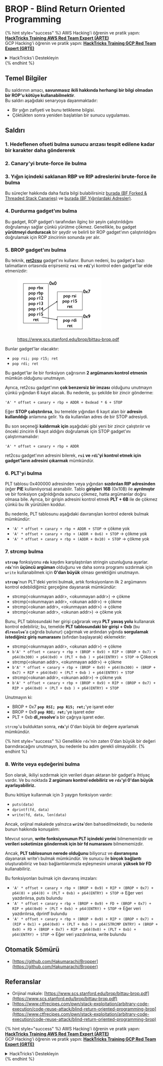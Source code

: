 # BROP - Blind Return Oriented Programming

{% hint style="success" %}
AWS Hacking'i öğrenin ve pratik yapın:<img src="../../.gitbook/assets/arte.png" alt="" data-size="line">[**HackTricks Training AWS Red Team Expert (ARTE)**](https://training.hacktricks.xyz/courses/arte)<img src="../../.gitbook/assets/arte.png" alt="" data-size="line">\
GCP Hacking'i öğrenin ve pratik yapın: <img src="../../.gitbook/assets/grte.png" alt="" data-size="line">[**HackTricks Training GCP Red Team Expert (GRTE)**<img src="../../.gitbook/assets/grte.png" alt="" data-size="line">](https://training.hacktricks.xyz/courses/grte)

<details>

<summary>HackTricks'i Destekleyin</summary>

* [**abonelik planlarını**](https://github.com/sponsors/carlospolop) kontrol edin!
* **💬 [**Discord grubuna**](https://discord.gg/hRep4RUj7f) veya [**telegram grubuna**](https://t.me/peass) katılın ya da **Twitter'da** 🐦 [**@hacktricks\_live**](https://twitter.com/hacktricks\_live)**'i takip edin.**
* **Hacking ipuçlarını paylaşmak için** [**HackTricks**](https://github.com/carlospolop/hacktricks) ve [**HackTricks Cloud**](https://github.com/carlospolop/hacktricks-cloud) github reposuna PR gönderin.

</details>
{% endhint %}

## Temel Bilgiler

Bu saldırının amacı, **savunmasız ikili hakkında herhangi bir bilgi olmadan bir ROP'u kötüye kullanabilmektir**.\
Bu saldırı aşağıdaki senaryoya dayanmaktadır:

* Bir yığın zafiyeti ve bunu tetikleme bilgisi.
* Çöktükten sonra yeniden başlatılan bir sunucu uygulaması.

## Saldırı

### **1. Hedeflenen ofseti bulma** sunucu arızası tespit edilene kadar bir karakter daha göndererek

### **2. Canary'yi brute-force ile bulma** 

### **3. Yığın içindeki saklanan RBP ve RIP adreslerini brute-force ile bulma** 

Bu süreçler hakkında daha fazla bilgi bulabilirsiniz [burada (BF Forked & Threaded Stack Canaries)](../common-binary-protections-and-bypasses/stack-canaries/bf-forked-stack-canaries.md) ve [burada (BF Yığınlardaki Adresler)](../common-binary-protections-and-bypasses/pie/bypassing-canary-and-pie.md).

### **4. Durdurma gadget'ını bulma**

Bu gadget, ROP gadget'ı tarafından ilginç bir şeyin çalıştırıldığını doğrulamayı sağlar çünkü yürütme çökmez. Genellikle, bu gadget **yürütmeyi durduracak** bir şeydir ve belirli bir ROP gadget'ının çalıştırıldığını doğrulamak için ROP zincirinin sonunda yer alır.

### **5. BROP gadget'ını bulma**

Bu teknik, [**ret2csu**](ret2csu.md) gadget'ını kullanır. Bunun nedeni, bu gadget'a bazı talimatların ortasında erişirseniz **`rsi`** ve **`rdi`**'yi kontrol eden gadget'lar elde etmenizdir:

<figure><img src="../../.gitbook/assets/image (1) (1) (1) (1) (1) (1).png" alt="" width="278"><figcaption><p><a href="https://www.scs.stanford.edu/brop/bittau-brop.pdf">https://www.scs.stanford.edu/brop/bittau-brop.pdf</a></p></figcaption></figure>

Bunlar gadget'lar olacaktır:

* `pop rsi; pop r15; ret`
* `pop rdi; ret`

Bu gadget'lar ile bir fonksiyon çağrısının **2 argümanını kontrol etmenin** mümkün olduğunu unutmayın.

Ayrıca, ret2csu gadget'ının **çok benzersiz bir imzası** olduğunu unutmayın çünkü yığından 6 kayıt alacak. Bu nedenle, şu şekilde bir zincir gönderme:

`'A' * offset + canary + rbp + ADDR + 0xdead * 6 + STOP`

Eğer **STOP çalıştırılırsa**, bu temelde yığından 6 kayıt alan bir **adresin kullanıldığı** anlamına gelir. Ya da kullanılan adres de bir STOP adresiydi.

Bu son seçeneği **kaldırmak için** aşağıdaki gibi yeni bir zincir çalıştırılır ve önceki zincirin 6 kayıt aldığını doğrulamak için STOP gadget'ını çalıştırmamalıdır:

`'A' * offset + canary + rbp + ADDR`

ret2csu gadget'ının adresini bilerek, **`rsi` ve `rdi`'yi kontrol etmek için gadget'ların adresini çıkarmak** mümkündür.

### 6. PLT'yi bulma

PLT tablosu 0x400000 adresinden veya yığından **sızdırılan RIP adresinden** (eğer **PIE** kullanılıyorsa) aranabilir. Tablo **girişleri** **16B** (0x10B) ile **ayrılmıştır** ve bir fonksiyon çağrıldığında sunucu çökmez, hatta argümanlar doğru olmasa bile. Ayrıca, bir girişin adresini kontrol etmek **PLT + 6B** ile de çökmez çünkü bu ilk yürütülen koddur.

Bu nedenle, PLT tablosunu aşağıdaki davranışları kontrol ederek bulmak mümkündür:

* `'A' * offset + canary + rbp + ADDR + STOP` -> çökme yok
* `'A' * offset + canary + rbp + (ADDR + 0x6) + STOP` -> çökme yok
* `'A' * offset + canary + rbp + (ADDR + 0x10) + STOP` -> çökme yok

### 7. strcmp bulma

**`strcmp`** fonksiyonu **`rdx`** kaydını karşılaştırılan stringin uzunluğuna ayarlar. **`rdx`**'nin **üçüncü argüman** olduğunu ve daha sonra programı sızdırmak için `write` kullanabilmek için **0'dan büyük** olması gerektiğini unutmayın.

**`strcmp`**'nun PLT'deki yerini bulmak, artık fonksiyonların ilk 2 argümanını kontrol edebildiğimiz gerçeğine dayanarak mümkündür:

* strcmp(\<okunmayan addr>, \<okunmayan addr>) -> çökme
* strcmp(\<okunmayan addr>, \<okunan addr>) -> çökme
* strcmp(\<okunan addr>, \<okunmayan addr>) -> çökme
* strcmp(\<okunan addr>, \<okunan addr>) -> çökme yok

Bunu, PLT tablosundaki her girişi çağırarak veya **PLT yavaş yolu** kullanarak kontrol edebiliriz; bu, temelde **PLT tablosundaki bir girişi + 0xb** (bu **`dlresolve`**'a çağrıda bulunur) çağırmak ve ardından yığında **sorgulamak istediğiniz giriş numarasını** (sıfırdan başlayarak) eklemektir:

* strcmp(\<okunmayan addr>, \<okunan addr>) -> çökme
* `b'A' * offset + canary + rbp + (BROP + 0x9) + RIP + (BROP + 0x7) + p64(0x300) + p64(0x0) + (PLT + 0xb ) + p64(ENTRY) + STOP` -> Çökecek
* strcmp(\<okunan addr>, \<okunmayan addr>) -> çökme
* `b'A' * offset + canary + rbp + (BROP + 0x9) + p64(0x300) + (BROP + 0x7) + RIP + p64(0x0) + (PLT + 0xb ) + p64(ENTRY) + STOP`
* strcmp(\<okunan addr>, \<okunan addr>) -> çökme yok
* `b'A' * offset + canary + rbp + (BROP + 0x9) + RIP + (BROP + 0x7) + RIP + p64(0x0) + (PLT + 0xb ) + p64(ENTRY) + STOP`

Unutmayın ki:

* BROP + 0x7 **`pop RSI; pop R15; ret;`**'ye işaret eder
* BROP + 0x9 **`pop RDI; ret;`**'ye işaret eder
* PLT + 0xb **dl\_resolve**'a bir çağrıya işaret eder.

`strcmp`'u bulduktan sonra, **`rdx`**'yi 0'dan büyük bir değere ayarlamak mümkündür.

{% hint style="success" %}
Genellikle `rdx`'nin zaten 0'dan büyük bir değeri barındıracağını unutmayın, bu nedenle bu adım gerekli olmayabilir.
{% endhint %}

### 8. Write veya eşdeğerini bulma

Son olarak, ikiliyi sızdırmak için verileri dışarı aktaran bir gadget'a ihtiyaç vardır. Ve bu noktada **2 argümanı kontrol edebiliriz ve `rdx`'yi 0'dan büyük ayarlayabiliriz.**

Bunu kötüye kullanmak için 3 yaygın fonksiyon vardır:

* `puts(data)`
* `dprintf(fd, data)`
* `write(fd, data, len(data)`

Ancak, orijinal makalede yalnızca **`write`**'den bahsedilmektedir, bu nedenle bunun hakkında konuşalım:

Mevcut sorun, **write fonksiyonunun PLT içindeki yerini** bilmememizdir ve **verileri soketimize göndermek için bir fd numarasını** bilmememizdir.

Ancak, **PLT tablosunun nerede olduğunu** biliyoruz ve **davranışına** dayanarak write'ı bulmak mümkündür. Ve sunucu ile **birçok bağlantı** oluşturabiliriz ve bazı bağlantılarımızla eşleşmesini umarak **yüksek bir FD** kullanabiliriz.

Bu fonksiyonları bulmak için davranış imzaları:

* `'A' * offset + canary + rbp + (BROP + 0x9) + RIP + (BROP + 0x7) + p64(0) + p64(0) + (PLT + 0xb) + p64(ENTRY) + STOP` -> Eğer veri yazdırılırsa, puts bulundu
* `'A' * offset + canary + rbp + (BROP + 0x9) + FD + (BROP + 0x7) + RIP + p64(0x0) + (PLT + 0xb) + p64(ENTRY) + STOP` -> Eğer veri yazdırılırsa, dprintf bulundu
* `'A' * offset + canary + rbp + (BROP + 0x9) + RIP + (BROP + 0x7) + (RIP + 0x1) + p64(0x0) + (PLT + 0xb ) + p64(STRCMP ENTRY) + (BROP + 0x9) + FD + (BROP + 0x7) + RIP + p64(0x0) + (PLT + 0xb) + p64(ENTRY) + STOP` -> Eğer veri yazdırılırsa, write bulundu

## Otomatik Sömürü

* [https://github.com/Hakumarachi/Bropper](https://github.com/Hakumarachi/Bropper)

## Referanslar

* Orijinal makale: [https://www.scs.stanford.edu/brop/bittau-brop.pdf](https://www.scs.stanford.edu/brop/bittau-brop.pdf)
* [https://www.ctfrecipes.com/pwn/stack-exploitation/arbitrary-code-execution/code-reuse-attack/blind-return-oriented-programming-brop](https://www.ctfrecipes.com/pwn/stack-exploitation/arbitrary-code-execution/code-reuse-attack/blind-return-oriented-programming-brop)

{% hint style="success" %}
AWS Hacking'i öğrenin ve pratik yapın:<img src="../../.gitbook/assets/arte.png" alt="" data-size="line">[**HackTricks Training AWS Red Team Expert (ARTE)**](https://training.hacktricks.xyz/courses/arte)<img src="../../.gitbook/assets/arte.png" alt="" data-size="line">\
GCP Hacking'i öğrenin ve pratik yapın: <img src="../../.gitbook/assets/grte.png" alt="" data-size="line">[**HackTricks Training GCP Red Team Expert (GRTE)**<img src="../../.gitbook/assets/grte.png" alt="" data-size="line">](https://training.hacktricks.xyz/courses/grte)

<details>

<summary>HackTricks'i Destekleyin</summary>

* [**abonelik planlarını**](https://github.com/sponsors/carlospolop) kontrol edin!
* **💬 [**Discord grubuna**](https://discord.gg/hRep4RUj7f) veya [**telegram grubuna**](https://t.me/peass) katılın ya da **Twitter'da** 🐦 [**@hacktricks\_live**](https://twitter.com/hacktricks\_live)**'i takip edin.**
* **Hacking ipuçlarını paylaşmak için** [**HackTricks**](https://github.com/carlospolop/hacktricks) ve [**HackTricks Cloud**](https://github.com/carlospolop/hacktricks-cloud) github reposuna PR gönderin.

</details>
{% endhint %}
